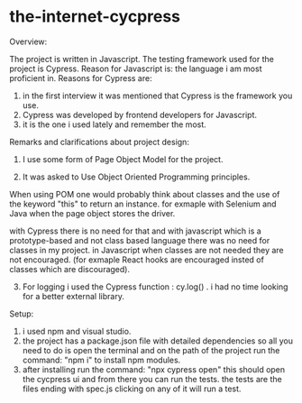 # the-internet-cycpress

Overview:

The project is written in Javascript.
The testing framework used for the project is Cypress.
Reason for Javascript is: the language i am most proficient in.
Reasons for Cypress are: 
1) in the first interview it was mentioned that Cypress is the framework
   you use.
2) Cypress was developed by frontend developers for Javascript.
3) it is the one i used lately and remember the most.

Remarks and clarifications about project design:

1) I use some form of Page Object Model for the project.

2) It was asked to Use Object Oriented Programming principles.

When using POM one would probably think about classes and the use of the keyword "this" to return an instance.
for exmaple with Selenium and Java when the page object stores the driver.

with Cypress there is no need for that and with javascript which is a prototype-based and not class based language there was no need for classes in my project.
in Javascript when classes are not needed they are not encouraged. (for exmaple React hooks are encouraged insted of classes which are discouraged).

3) For logging i used the Cypress function : cy.log() . i had no time looking for a better external library.

Setup:

1) i used npm and visual studio.
2) the project has a package.json file with detailed dependencies so all you need to do is open the terminal and on the path of the project run the command: "npm i"
to install npm modules.
3) after installing run the command: "npx cypress open"
this should open the cycpress ui and from there you can run the tests.
the tests are the files ending with spec.js
clicking on any of it will run a test.
